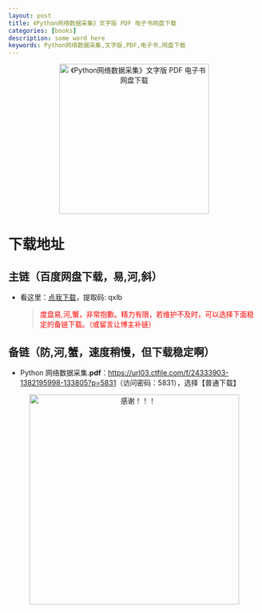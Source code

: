 ```yaml
---
layout: post
title: 《Python网络数据采集》文字版 PDF 电子书网盘下载
categories: [books]
description: some word here
keywords: Python网络数据采集,文字版,PDF,电子书,网盘下载
---
```


<div align="center"><img src="https://pic.imgdb.cn/item/670639b7d29ded1a8c7fdf42.png" alt="《Python网络数据采集》文字版 PDF 电子书网盘下载" width="300px" height="auto"></div>

# 下载地址

## 主链（百度网盘下载，易,河,斜）

- 看这里：[点我下载](https://pan.baidu.com/s/1iMXUbSbtZQZjDcqDmnWUyw?pwd=qxlb)，提取码: qxlb

  > <p style="color:red" >度盘易,河,蟹，非常抱歉。精力有限，若维护不及时，可以选择下面稳定的备链下载。（或留言让博主补链）</p>

## 备链（防,河,蟹，速度稍慢，但下载稳定啊）

- Python 网络数据采集.**pdf**：<https://url03.ctfile.com/f/24333903-1382195998-133805?p=5831>（访问密码：5831），选择【普通下载】

<div align="center"><img src="https://pic.imgdb.cn/item/6707df6bd29ded1a8ce37031.gif" alt="感谢！！！" width="420px" height="auto"/></div>
